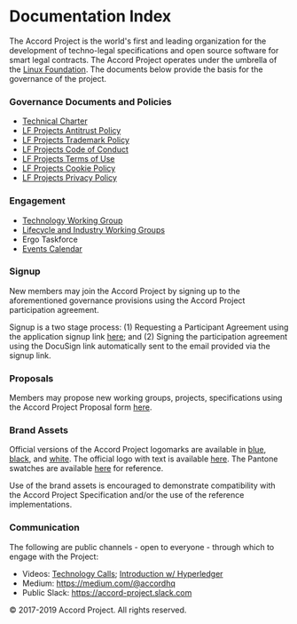 # Documentation Index

The Accord Project is the world's first and leading organization for the development of techno-legal specifications and open source software for smart legal contracts. The Accord Project operates under the umbrella of the [Linux Foundation][linuxfound]. The documents below provide the basis for the governance of the project.

### Governance Documents and Policies

* [Technical Charter](https://github.com/accordproject/docs/blob/master/Accord%20Project%20Technical%20Charter.pdf)
* [LF Projects Antitrust Policy](https://lfprojects.org/policies/antitrust-policy/)
* [LF Projects Trademark Policy](https://lfprojects.org/policies/trademark-policy/)
* [LF Projects Code of Conduct](https://lfprojects.org/policies/code-of-conduct/)
* [LF Projects Terms of Use](https://lfprojects.org/policies/terms-of-use/)
* [LF Projects Cookie Policy](https://lfprojects.org/cookie-policy/)
* [LF Projects Privacy Policy](https://lfprojects.org/policies/privacy-policy/)

### Engagement

* [Technology Working Group](https://www.accordproject.org/working-groups/technology/)
* [Lifecycle and Industry Working Groups](https://www.accordproject.org/liwg)
* Ergo Taskforce
* [Events Calendar](https://calendar.google.com/calendar/embed?src=accordproject.org_gktijdpnstaltatqcv6bcvr54o%40group.calendar.google.com)

### Signup

New members may join the Accord Project by signing up to the aforementioned governance provisions using the Accord Project participation agreement. 

Signup is a two stage process: (1) Requesting a Participant Agreement using the application signup link [here](https://www.accordproject.org/signup); and (2) Signing the participation agreement using the DocuSign link automatically sent to the email provided via the signup link.  

### Proposals

Members may propose new working groups, projects, specifications using the Accord Project Proposal form [here](https://docs.google.com/forms/d/e/1FAIpQLScAmrZ3_BbFmUmKCh24K94O06uSe73WjsaSbUaQfK_m4z7wig/viewform).

### Brand Assets

Official versions of the Accord Project logomarks are available in [blue](https://github.com/accordproject/docs/blob/master/logomark_blue.png), [black](https://github.com/accordproject/docs/blob/master/logomark_black.png), and [white](https://github.com/accordproject/docs/blob/master/logomark_white.png). The official logo with text is available [here](https://github.com/accordproject/docs/blob/master/textmark_black.png). The Pantone swatches are available [here](https://github.com/accordproject/docs/blob/master/colorguide.png) for reference. 

Use of the brand assets is encouraged to demonstrate compatibility with the Accord Project Specification and/or the use of the reference implementations. 

### Communication

The following are public channels - open to everyone - through which to engage with the Project:

* Videos: [Technology Calls](https://vimeo.com/accordproject); [Introduction w/ Hyperledger](https://www.youtube.com/watch?v=2xb5bMH4-rU)
* Medium: https://medium.com/@accordhq 
* Public Slack: https://accord-project.slack.com   

© 2017-2019 Accord Project. All rights reserved. 

[linuxfound]: https://www.linuxfoundation.org
